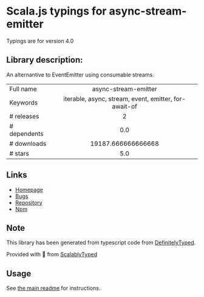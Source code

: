 
# Scala.js typings for async-stream-emitter

Typings are for version 4.0

## Library description:
An alternantive to EventEmitter using consumable streams.

|                    |                 |
| ------------------ | :-------------: |
| Full name          | async-stream-emitter |
| Keywords           | iterable, async, stream, event, emitter, for-await-of |
| # releases         | 2 |
| # dependents       | 0.0 |
| # downloads        | 19187.666666666668 |
| # stars            | 5.0 |

## Links
- [Homepage](https://github.com/SocketCluster/async-stream-emitter#readme)
- [Bugs](https://github.com/SocketCluster/async-stream-emitter/issues)
- [Repository](https://github.com/SocketCluster/async-stream-emitter)
- [Npm](https://www.npmjs.com/package/async-stream-emitter)
    


## Note
This library has been generated from typescript code from [DefinitelyTyped](https://definitelytyped.org).

Provided with :purple_heart: from [ScalablyTyped](https://github.com/oyvindberg/ScalablyTyped)

## Usage
See [the main readme](../../readme.md) for instructions.


